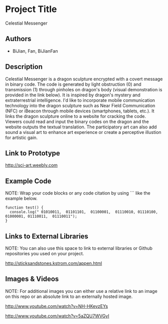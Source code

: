 # Project Title
Celestial Messenger

## Authors
- BiJian, Fan, BiJianFan

## Description
Celestial Messenger is a dragon sculpture encrypted with a covert message in binary code.  The code is generated by light obstruction (0) and transmission (1) through pinholes on dragon's body (visual demonstration is provided in the link below).  It is inspired by dragon's mystery and extraterrestrial intelligence.   I'd like to incorporate mobile communication technology into the dragon sculpture such as Near Field Communication (NFC) or iBeacon through mobile devices (smartphones, tablets, etc.).  It links the dragon sculpture online to a website for cracking the code.
Viewers could read and input the binary codes on the dragon and the website outputs the textual translation.   The participatory art can also add sound a visual art to enhance art experience or create a perceptive illustion for artistic gain.


## Link to Prototype
http://sci-art.weebly.com


## Example Code
NOTE: Wrap your code blocks or any code citation by using ``` like the example below.
```
function test() {
  console.log(" 01010011,  01101101,  01100001,  01110010, 01110100, 01000001, 01110011,  01110011");
}
```
## Links to External Libraries
 NOTE: You can also use this space to link to external libraries or Github repositories you used on your project.

http://sticksandstones.kstrom.com/appen.html


## Images & Videos
NOTE: For additional images you can either use a relative link to an image on this repo or an absolute link to an externally hosted image.

http://www.youtube.com/watch?v=NH-HKevzEYs

http://www.youtube.com/watch?v=5aZQU7WVGyI

